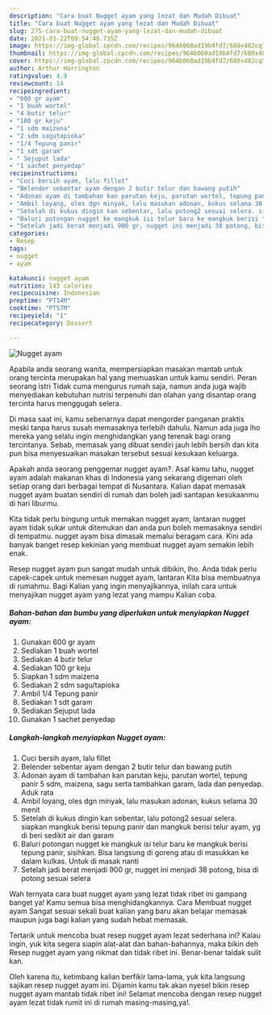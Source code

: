 ```yaml
---
description: "Cara buat Nugget ayam yang lezat dan Mudah Dibuat"
title: "Cara buat Nugget ayam yang lezat dan Mudah Dibuat"
slug: 275-cara-buat-nugget-ayam-yang-lezat-dan-mudah-dibuat
date: 2021-03-22T09:54:48.735Z
image: https://img-global.cpcdn.com/recipes/964b060ad19b4fd7/680x482cq70/nugget-ayam-foto-resep-utama.jpg
thumbnail: https://img-global.cpcdn.com/recipes/964b060ad19b4fd7/680x482cq70/nugget-ayam-foto-resep-utama.jpg
cover: https://img-global.cpcdn.com/recipes/964b060ad19b4fd7/680x482cq70/nugget-ayam-foto-resep-utama.jpg
author: Arthur Harrington
ratingvalue: 4.9
reviewcount: 14
recipeingredient:
- "600 gr ayam"
- "1 buah wortel"
- "4 butir telur"
- "100 gr keju"
- "1 sdm maizena"
- "2 sdm sagutapioka"
- "1/4 Tepung panir"
- "1 sdt garam"
- " Sejuput lada"
- "1 sachet penyedap"
recipeinstructions:
- "Cuci bersih ayam, lalu fillet"
- "Belender sebentar ayam dengan 2 butir telur dan bawang putih"
- "Adonan ayam di tambahan kan parutan keju, parutan wortel, tepung panir 5 sdm, maizena, sagu serta tambahkan garam, lada dan penyedap. Aduk rata"
- "Ambil loyang, oles dgn minyak, lalu masukan adonan, kukus selama 30 menit"
- "Setelah di kukus dingin kan sebentar, lalu potong2 sesuai selera. siapkan mangkuk berisi tepung panir dan mangkuk berisi telur ayam, yg di beri sedikit air dan garam"
- "Baluri potongan nugget ke mangkuk isi telur baru ke mangkuk berisi tepung panir, sisihkan. Bisa langsung di goreng atau di masukkan ke dalam kulkas. Untuk di masak nanti"
- "Setelah jadi berat menjadi 900 gr, nugget ini menjadi 38 potong, bisa di potong sesuai selera"
categories:
- Resep
tags:
- nugget
- ayam

katakunci: nugget ayam 
nutrition: 143 calories
recipecuisine: Indonesian
preptime: "PT14M"
cooktime: "PT57M"
recipeyield: "1"
recipecategory: Dessert

---
```



![Nugget ayam](https://img-global.cpcdn.com/recipes/964b060ad19b4fd7/680x482cq70/nugget-ayam-foto-resep-utama.jpg)

Apabila anda seorang wanita, mempersiapkan masakan mantab untuk orang tercinta merupakan hal yang memuaskan untuk kamu sendiri. Peran seorang istri Tidak cuma mengurus rumah saja, namun anda juga wajib menyediakan kebutuhan nutrisi terpenuhi dan olahan yang disantap orang tercinta harus menggugah selera.

Di masa  saat ini, kamu sebenarnya dapat mengorder panganan praktis meski tanpa harus susah memasaknya terlebih dahulu. Namun ada juga lho mereka yang selalu ingin menghidangkan yang terenak bagi orang tercintanya. Sebab, memasak yang dibuat sendiri jauh lebih bersih dan kita pun bisa menyesuaikan masakan tersebut sesuai kesukaan keluarga. 



Apakah anda seorang penggemar nugget ayam?. Asal kamu tahu, nugget ayam adalah makanan khas di Indonesia yang sekarang digemari oleh setiap orang dari berbagai tempat di Nusantara. Kalian dapat memasak nugget ayam buatan sendiri di rumah dan boleh jadi santapan kesukaanmu di hari liburmu.

Kita tidak perlu bingung untuk memakan nugget ayam, lantaran nugget ayam tidak sukar untuk ditemukan dan anda pun boleh memasaknya sendiri di tempatmu. nugget ayam bisa dimasak memalui beragam cara. Kini ada banyak banget resep kekinian yang membuat nugget ayam semakin lebih enak.

Resep nugget ayam pun sangat mudah untuk dibikin, lho. Anda tidak perlu capek-capek untuk memesan nugget ayam, lantaran Kita bisa membuatnya di rumahmu. Bagi Kalian yang ingin menyajikannya, inilah cara untuk menyajikan nugget ayam yang lezat yang mampu Kalian coba.

<!--inarticleads1-->

##### Bahan-bahan dan bumbu yang diperlukan untuk menyiapkan Nugget ayam:

1. Gunakan 600 gr ayam
1. Sediakan 1 buah wortel
1. Sediakan 4 butir telur
1. Sediakan 100 gr keju
1. Siapkan 1 sdm maizena
1. Sediakan 2 sdm sagu/tapioka
1. Ambil 1/4 Tepung panir
1. Sediakan 1 sdt garam
1. Sediakan  Sejuput lada
1. Gunakan 1 sachet penyedap




<!--inarticleads2-->

##### Langkah-langkah menyiapkan Nugget ayam:

1. Cuci bersih ayam, lalu fillet
1. Belender sebentar ayam dengan 2 butir telur dan bawang putih
1. Adonan ayam di tambahan kan parutan keju, parutan wortel, tepung panir 5 sdm, maizena, sagu serta tambahkan garam, lada dan penyedap. Aduk rata
1. Ambil loyang, oles dgn minyak, lalu masukan adonan, kukus selama 30 menit
1. Setelah di kukus dingin kan sebentar, lalu potong2 sesuai selera. siapkan mangkuk berisi tepung panir dan mangkuk berisi telur ayam, yg di beri sedikit air dan garam
1. Baluri potongan nugget ke mangkuk isi telur baru ke mangkuk berisi tepung panir, sisihkan. Bisa langsung di goreng atau di masukkan ke dalam kulkas. Untuk di masak nanti
1. Setelah jadi berat menjadi 900 gr, nugget ini menjadi 38 potong, bisa di potong sesuai selera




Wah ternyata cara buat nugget ayam yang lezat tidak ribet ini gampang banget ya! Kamu semua bisa menghidangkannya. Cara Membuat nugget ayam Sangat sesuai sekali buat kalian yang baru akan belajar memasak maupun juga bagi kalian yang sudah hebat memasak.

Tertarik untuk mencoba buat resep nugget ayam lezat sederhana ini? Kalau ingin, yuk kita segera siapin alat-alat dan bahan-bahannya, maka bikin deh Resep nugget ayam yang nikmat dan tidak ribet ini. Benar-benar taidak sulit kan. 

Oleh karena itu, ketimbang kalian berfikir lama-lama, yuk kita langsung sajikan resep nugget ayam ini. Dijamin kamu tak akan nyesel bikin resep nugget ayam mantab tidak ribet ini! Selamat mencoba dengan resep nugget ayam lezat tidak rumit ini di rumah masing-masing,ya!.

